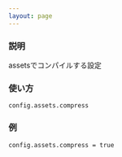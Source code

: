 ```yaml
---
layout: page
---
```

### 説明
assetsでコンパイルする設定

### 使い方
    config.assets.compress

### 例
    config.assets.compress = true